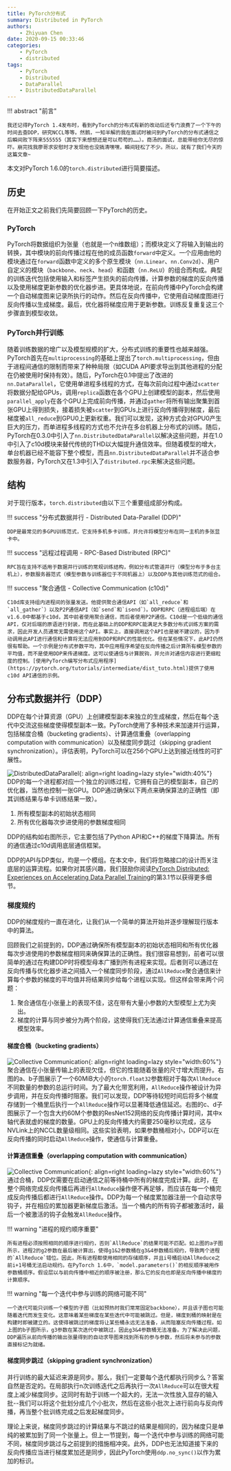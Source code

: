 ```yaml
---
title: PyTorch分布式
summary: Distributed in PyTorch
authors:
    - Zhiyuan Chen
date: 2020-09-15 00:33:46
categories:
    - PyTorch
    - distributed
tags:
    - PyTorch
    - Distributed
    - DataParallel
    - DistributedDataParallel
---
```


!!! abstract "前言"

    我还记得PyTorch 1.4发布时，看到PyTorch的分布式有新的改动后还专门浪费了一个下午的时间去查DDP，研究NCCL等等。然鹅，一知半解的我在面试时被问到PyTorch的分布式通信之后瞬间败下阵来555555（其实下来想想还是可以苟苟的……）。商汤的面试，总能带给你无尽的惊吓。崩完找我廖哥求安慰时才发现他也没搞清嘿嘿，瞬间轻松了不少。所以，就有了我们今天的这篇文章~

本文对PyTorch 1.6.0的`torch.distributed`进行简要描述。

## 历史

在开始正文之前我们先简要回顾一下PyTorch的历史。

### PyTorch

PyTorch将数据组织为张量（也就是一个n维数组）；而模块定义了将输入到输出的转换，其中模块的前向传播过程在他的成员函数`forward`中定义。一个应用由他的模块通过在`forward`函数中定义的多个原生模块（`nn.Linear`、`nn.Conv2d`）、用户自定义的模块（`backbone`、`neck`、`head`）和函数（`nn.ReLU`）的组合而构成。典型的训练迭代包括使用输入和标签产生损失的前向传播，计算参数的梯度的反向传播以及使用梯度更新参数的优化器步进。更具体地说，在前向传播中PyTorch会构建一个自动梯度图来记录所执行的动作。然后在反向传播中，它使用自动梯度图进行反向传播以生成梯度。最后，优化器将梯度应用于更新参数。训练反复重复这三个步骤直到模型收敛。

### PyTorch并行训练

随着训练数据的增广以及模型规模的扩大，分布式训练的重要性也越来越强。PyTorch首先在`multiprocessing`的基础上提出了`torch.multiprocessing`，但由于进程间通信的限制而带来了种种局限（如CUDA API要求导出到其他进程的分配在仍被使用时保持有效）。随后，PyTorch在0.1中提出了改进的`nn.DataParallel`，它使用单进程多线程的方式，在每次前向过程中通过`scatter`将数据分配给GPUs，调用`replica`函数在各个GPU上创建模型的副本，然后使用`parallel_apply`在各个GPU上完成前向传播，并通过`gather`将所有输出聚集到首张GPU上得到损失，接着损失被`scatter`到GPUs上进行反向传播得到梯度，最后梯度被`all_reduce`到GPU0上更新权重。我们可以发现，这种方式会对GPU0产生巨大的压力，而单进程多线程的方式也不允许在多台机器上分布式的训练。随后，PyTorch在0.3.0中引入了`nn.DistributedDataParallel`以解决这些问题，并在1.0中引入了c10d模块来替代传统的THD以大幅提升通信效率。但随着模型的增大，单台机器已经不能容下整个模型，而且`nn.DistributedDataParallel`并不适合参数服务器，PyTorch又在1.3中引入了`distributed.rpc`来解决这些问题。

## 结构

对于现行版本，`torch.distributed`由以下三个重要组成部分构成。

!!! success "分布式数据并行 - Distributed Data-Parallel (DDP)"

    DDP是最常见的多GPU训练范式，它支持多机多卡训练，并允许将模型分布在同一主机的多张显卡中。

!!! success "远程过程调用 - RPC-Based Distributed (RPC)"

    RPC旨在支持不适用于数据并行训练的常规训练结构，例如分布式管道并行（模型分布于多台主机上），参数服务器范式（模型参数与训练器位于不同机器上）以及DDP与其他训练范式的组合。

!!! success "聚合通信 - Collective Communication (c10d)"

    C10d库支持组内进程间的张量发送。他提供聚合通信API（如`all_reduce`和`all_gather`）以及P2P通信API（如`send`和`isend`）。DDP和RPC（进程组后端）在v1.6.0中都基于c10d，其中前者使用聚合通信，而后者使用P2P通信。C10d是一个低级的通信API，仅对后端的原语进行封装，而在此基础上的DDP和RPC能满足大多数分布式训练方案的需求，因此开发人员通常无需使用这个API。事实上，直接调用这个API也是被不建议的，因为手动调用此API进行通信和计算将无法应用到DDP和RPC的性能优化。但在某些情况下，此API仍然很有帮助。一个示例是分布式参数平均，其中应用程序希望在反向传播之后计算所有模型参数的平均值，而不是使用DDP来传递梯度。这可以使通信与计算脱钩，并允许对通信内容进行更细粒度的控制。[使用PyTorch编写分布式应用程序](https://pytorch.org/tutorials/intermediate/dist_tuto.html)提供了使用c10d API通信的示例。

## 分布式数据并行（DDP）

DDP在每个计算资源（GPU）上创建模型副本来独立的生成梯度，然后在每个迭代中交流这些梯度使得模型副本一致。PyTorch使用了多种技术来加速并行运算，包括梯度合桶（bucketing gradients）、计算通信重叠（overlapping computation with communication）以及梯度同步跳过（skipping gradient synchronization）。评估表明，PyTorch可以在256个GPU上达到接近线性的可扩展性。

![DistributedDataParallel](torch.distributed/ddp.png "DistributedDataParallel"){: align=right loading=lazy style="width:40%"}
DDP的每一个进程都对应一个独立的训练过程，它拥有自己的模型副本，自己的优化器，当然也控制一张GPU。DDP通过确保以下两点来确保算法的正确性（即其训练结果与单卡训练结果一致）。

1. 所有模型副本的初始状态相同
2. 所有优化器每次步进使用的参数梯度相同

DDP的结构如右图所示，它主要包括了Python API和C++的梯度下降算法。所有的通信通过c10d调用底层通信框架。

DDP的API与DP类似，均是一个模组。在本文中，我们将忽略接口的设计而关注底层的运算流程。如果你对其感兴趣，我们鼓励你阅读[PyTorch Distributed: Experiences on Accelerating Data Parallel Training](https://arxiv.org/pdf/2006.15704.pdf)的第3.1节以获得更多细节。

### 梯度规约

DDP的梯度规约一直在进化，让我们从一个简单的算法开始并逐步理解现行版本中的算法。

回顾我们之前提到的，DDP通过确保所有模型副本的初始状态相同和所有优化器每次步进使用的参数梯度相同来确保算法的正确性。我们很容易想到，前者可以很简单的通过在构建DDP时将模型母本广播到所有进程来实现。后者则可以通过在反向传播与优化器步进之间插入一个梯度同步阶段，通过`AllReduce`聚合通信来计算每个参数的梯度的平均值并将结果同步给每个进程以实现。但这样会带来两个问题：

1. 聚合通信在小张量上的表现不佳，这在带有大量小参数的大型模型上尤为突出。
2. 梯度的计算与同步被分为两个阶段，这使得我们无法通过计算通信重叠来提高模型效率。

#### 梯度合桶（bucketing gradients）

![Collective Communication](torch.distributed/cc.png "DistributedDataParallel"){: align=right loading=lazy style="width:60%"}
聚合通信在小张量传输上的表现欠佳，但它的性能随着张量的尺寸增大而提升。右图的a、b子图展示了一个60MiB大小的`torch.float32`参数相对于每次`AllReduce`不同数量的参数的总运行时间。为了最大化带宽利用，`AllReduce`操作被设计为异步调用，并在反向传播时阻塞。我们可以发现，DDP等待较短时间后将多个梯度存储到一个桶里后执行一个`AllReduce`操作可以显著降低通信延迟。右图的c、d子图展示了一个包含大约60M个参数的ResNet152网络的反向传播计算时间，其中x轴代表就虚的梯度的数量。GPU上的反向传播大约需要250毫秒以完成，这与NVLink上的NCCL数量级相同。这些实验表明，如果参数桶相对小，DDP可以在反向传播的同时启动`AllReduce`操作，使通信与计算重叠。

#### 计算通信重叠（overlapping computation with communication）

![Collective Communication](torch.distributed/gsf.png "DistributedDataParallel"){: align=right loading=lazy style="width:60%"}
通过合桶，DDP仅需要在启动通信之前等待桶中所有的梯度完成计算。此时，在整个网络完成反向传播后再进行`AllReduce`操作便不再足够，而应该在每一个桶完成反向传播后都进行`AllReduce`操作。DDP为每一个梯度累加器注册一个自动求导钩子，并在相应的累加器更新梯度后激活。当一个桶内的所有钩子都被激活时，最后一个被激活的钩子会触发`AllReduce`操作。

!!! warning "进程的规约顺序重要"

    所有进程必须按照相同的顺序进行规约，否则`AllReduce`的结果可能不匹配。如上图的a子图所示，进程2的g2参数在最后被计算出，使得g1&2参数桶在g3&4参数桶后规约，导致两个进程的`AllReduce`错位。因此，所有进程都使用相同的存储顺序，并且i号桶启动AllReduce之前i+1号桶无法启动规约。在PyTorch 1.6中，`model.parameters()`的相反顺序被用作参数桶顺序。假设层以与前向传播中相近的顺序被注册，那么它的反向也即是反向传播中梯度的计算顺序。

!!! warning "每一个迭代中参与训练的网络可能不同"

    一个迭代可能只训练一个模型的子图（比如预热时我们常常固定backbone），并且该子图也可能随着迭代而发生变化。这意味着某些梯度在某些迭代中可能被跳过。但是，梯度到桶的映射是在构建时即被建立的。这使得被跳过的梯度将让某些桶永远无法准备，从而阻塞反向传播过程。如上图的b子图所示，g3参数在某次迭代中被跳过，因此g3&4参数桶无法准备。为了解决此问题，DDP遍历从前向传播的输出张量得到的自动求导图来找到所有的参与参数，然后将未参与的参数直接标记为就绪。

#### 梯度同步跳过（skipping gradient synchronization）

并行训练的最大延迟来源是同步。那么，我们一定要每个迭代都执行同步么？答案自然是否定的。在局部执行n次训练迭代之后再执行一次`AllReduce`可以在很大程度上减少梯度同步。这同时有助于训练一个超大的，无法一次性放入显存的输入批--我们可以将这个批划分成几个小批次，然后在这些小批次上进行前向与反向传播，再当整个批训练完成之后发起梯度同步。

理论上来说，梯度同步跳过的计算结果与不跳过的结果是相同的，因为梯度只是单纯的被累加到了同一个张量上。但上一节提到，每一个迭代中参与训练的网络可能不同，梯度同步跳过与之前提到的措施相冲突。此外，DDP也无法知道接下来的反向传播应当进行梯度累加还是同步，因此PyTorch使用`ddp.no_sync()`以作为累加的标识。
